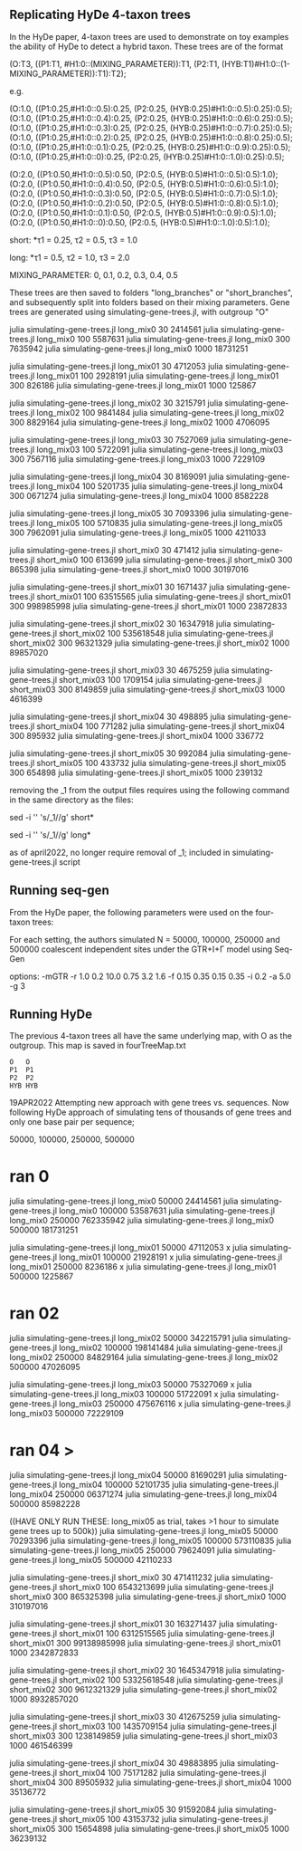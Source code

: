 ## Replicating HyDe 4-taxon trees

In the HyDe paper, 4-taxon trees are used to demonstrate on toy examples the ability of HyDe to detect a hybrid taxon. 
These trees are of the format

(O:T3, ((P1:T1, #H1:0::(MIXING_PARAMETER)):T1, (P2:T1, (HYB:T1)#H1:0::(1-MIXING_PARAMETER)):T1):T2);

e.g. 

(O:1.0, ((P1:0.25,#H1:0::0.5):0.25, (P2:0.25, (HYB:0.25)#H1:0::0.5):0.25):0.5);
(O:1.0, ((P1:0.25,#H1:0::0.4):0.25, (P2:0.25, (HYB:0.25)#H1:0::0.6):0.25):0.5);
(O:1.0, ((P1:0.25,#H1:0::0.3):0.25, (P2:0.25, (HYB:0.25)#H1:0::0.7):0.25):0.5);
(O:1.0, ((P1:0.25,#H1:0::0.2):0.25, (P2:0.25, (HYB:0.25)#H1:0::0.8):0.25):0.5);
(O:1.0, ((P1:0.25,#H1:0::0.1):0.25, (P2:0.25, (HYB:0.25)#H1:0::0.9):0.25):0.5);
(O:1.0, ((P1:0.25,#H1:0::0):0.25, (P2:0.25, (HYB:0.25)#H1:0::1.0):0.25):0.5);

(O:2.0, ((P1:0.50,#H1:0::0.5):0.50, (P2:0.5, (HYB:0.5)#H1:0::0.5):0.5):1.0);
(O:2.0, ((P1:0.50,#H1:0::0.4):0.50, (P2:0.5, (HYB:0.5)#H1:0::0.6):0.5):1.0);
(O:2.0, ((P1:0.50,#H1:0::0.3):0.50, (P2:0.5, (HYB:0.5)#H1:0::0.7):0.5):1.0);
(O:2.0, ((P1:0.50,#H1:0::0.2):0.50, (P2:0.5, (HYB:0.5)#H1:0::0.8):0.5):1.0);
(O:2.0, ((P1:0.50,#H1:0::0.1):0.50, (P2:0.5, (HYB:0.5)#H1:0::0.9):0.5):1.0);
(O:2.0, ((P1:0.50,#H1:0::0):0.50, (P2:0.5, (HYB:0.5)#H1:0::1.0):0.5):1.0);

short:
*τ1 = 0.25, τ2 = 0.5, τ3 = 1.0

long:
*τ1 = 0.5, τ2 = 1.0, τ3 = 2.0

MIXING_PARAMETER: 0, 0.1, 0.2, 0.3, 0.4, 0.5

These trees are then saved to folders "long_branches" or "short_branches", and subsequently split into folders based on their mixing parameters. Gene trees are generated using simulating-gene-trees.jl, with outgroup "O"


julia simulating-gene-trees.jl long_mix0 30 2414561
julia simulating-gene-trees.jl long_mix0 100 5587631
julia simulating-gene-trees.jl long_mix0 300 7635942
julia simulating-gene-trees.jl long_mix0 1000 18731251

julia simulating-gene-trees.jl long_mix01 30 4712053
julia simulating-gene-trees.jl long_mix01 100 2928191
julia simulating-gene-trees.jl long_mix01 300 826186
julia simulating-gene-trees.jl long_mix01 1000 125867

julia simulating-gene-trees.jl long_mix02 30 3215791
julia simulating-gene-trees.jl long_mix02 100 9841484
julia simulating-gene-trees.jl long_mix02 300 8829164
julia simulating-gene-trees.jl long_mix02 1000 4706095

julia simulating-gene-trees.jl long_mix03 30 7527069
julia simulating-gene-trees.jl long_mix03 100 5722091
julia simulating-gene-trees.jl long_mix03 300 7567116
julia simulating-gene-trees.jl long_mix03 1000 7229109

julia simulating-gene-trees.jl long_mix04 30 8169091
julia simulating-gene-trees.jl long_mix04 100 5201735
julia simulating-gene-trees.jl long_mix04 300 0671274
julia simulating-gene-trees.jl long_mix04 1000 8582228

julia simulating-gene-trees.jl long_mix05 30 7093396
julia simulating-gene-trees.jl long_mix05 100 5710835
julia simulating-gene-trees.jl long_mix05 300 7962091
julia simulating-gene-trees.jl long_mix05 1000 4211033

julia simulating-gene-trees.jl short_mix0 30 471412
julia simulating-gene-trees.jl short_mix0 100 613699
julia simulating-gene-trees.jl short_mix0 300 865398
julia simulating-gene-trees.jl short_mix0 1000 30197016

julia simulating-gene-trees.jl short_mix01 30 1671437
julia simulating-gene-trees.jl short_mix01 100 63515565
julia simulating-gene-trees.jl short_mix01 300 998985998
julia simulating-gene-trees.jl short_mix01 1000 23872833

julia simulating-gene-trees.jl short_mix02 30 16347918
julia simulating-gene-trees.jl short_mix02 100 535618548
julia simulating-gene-trees.jl short_mix02 300 96321329
julia simulating-gene-trees.jl short_mix02 1000 89857020

julia simulating-gene-trees.jl short_mix03 30 4675259
julia simulating-gene-trees.jl short_mix03 100 1709154
julia simulating-gene-trees.jl short_mix03 300 8149859
julia simulating-gene-trees.jl short_mix03 1000 4616399

julia simulating-gene-trees.jl short_mix04 30 498895
julia simulating-gene-trees.jl short_mix04 100 771282
julia simulating-gene-trees.jl short_mix04 300 895932
julia simulating-gene-trees.jl short_mix04 1000 336772

julia simulating-gene-trees.jl short_mix05 30 992084
julia simulating-gene-trees.jl short_mix05 100 433732
julia simulating-gene-trees.jl short_mix05 300 654898
julia simulating-gene-trees.jl short_mix05 1000 239132



removing the _1 from the output files requires using the following command in the same directory as the files:

sed -i '' 's/_1//g' short*

sed -i '' 's/_1//g' long*

as of april2022, no longer require removal of _1; included in simulating-gene-trees.jl script


## Running seq-gen

From the HyDe paper, the following parameters were used on the four-taxon trees:

For each setting, the authors simulated N = 50000, 100000, 250000 and 500000 
coalescent independent sites under the GTR+I+Γ model using Seq-Gen

options: -mGTR -r 1.0 0.2 10.0 0.75 3.2 1.6 -f 0.15 0.35 0.15 0.35 -i 0.2 -a 5.0 -g 3

## Running HyDe 

The previous 4-taxon trees all have the same underlying map, with O as the outgroup.
This map is saved in fourTreeMap.txt

```
O   O
P1  P1
P2  P2
HYB HYB
```


19APR2022
Attempting new approach with gene trees vs. sequences. Now following HyDe approach of simulating tens of thousands of gene trees and only one base pair per sequence;

50000, 100000, 250000, 500000 

# ran 0
julia simulating-gene-trees.jl long_mix0 50000 24414561
julia simulating-gene-trees.jl long_mix0 100000 53587631
julia simulating-gene-trees.jl long_mix0 250000 762335942
julia simulating-gene-trees.jl long_mix0 500000 181731251

julia simulating-gene-trees.jl long_mix01 50000 47112053  x
julia simulating-gene-trees.jl long_mix01 100000 21928191  x
julia simulating-gene-trees.jl long_mix01 250000 8236186  x
julia simulating-gene-trees.jl long_mix01 500000 1225867 

# ran 02
julia simulating-gene-trees.jl long_mix02 50000 342215791
julia simulating-gene-trees.jl long_mix02 100000 198141484
julia simulating-gene-trees.jl long_mix02 250000 84829164
julia simulating-gene-trees.jl long_mix02 500000 47026095

julia simulating-gene-trees.jl long_mix03 50000 75327069  x
julia simulating-gene-trees.jl long_mix03 100000 51722091  x
julia simulating-gene-trees.jl long_mix03 250000 475676116  x
julia simulating-gene-trees.jl long_mix03 500000 72229109  

# ran 04 >
julia simulating-gene-trees.jl long_mix04 50000 81690291
julia simulating-gene-trees.jl long_mix04 100000 52101735
julia simulating-gene-trees.jl long_mix04 250000 06371274
julia simulating-gene-trees.jl long_mix04 500000 85982228

((HAVE ONLY RUN THESE: long_mix05 as trial, takes >1 hour to simulate gene trees up to 500k))
julia simulating-gene-trees.jl long_mix05 50000 70293396
julia simulating-gene-trees.jl long_mix05 100000 573110835
julia simulating-gene-trees.jl long_mix05 250000 79624091
julia simulating-gene-trees.jl long_mix05 500000 42110233

julia simulating-gene-trees.jl short_mix0 30 471411232
julia simulating-gene-trees.jl short_mix0 100 6543213699
julia simulating-gene-trees.jl short_mix0 300 865325398
julia simulating-gene-trees.jl short_mix0 1000 310197016

julia simulating-gene-trees.jl short_mix01 30 163271437
julia simulating-gene-trees.jl short_mix01 100 6312515565
julia simulating-gene-trees.jl short_mix01 300 99138985998
julia simulating-gene-trees.jl short_mix01 1000 2342872833

julia simulating-gene-trees.jl short_mix02 30 1645347918
julia simulating-gene-trees.jl short_mix02 100 53325618548
julia simulating-gene-trees.jl short_mix02 300 9612321329
julia simulating-gene-trees.jl short_mix02 1000 8932857020

julia simulating-gene-trees.jl short_mix03 30 412675259
julia simulating-gene-trees.jl short_mix03 100 1435709154
julia simulating-gene-trees.jl short_mix03 300 1238149859
julia simulating-gene-trees.jl short_mix03 1000 461546399

julia simulating-gene-trees.jl short_mix04 30 49883895
julia simulating-gene-trees.jl short_mix04 100 75171282
julia simulating-gene-trees.jl short_mix04 300 89505932
julia simulating-gene-trees.jl short_mix04 1000 35136772

julia simulating-gene-trees.jl short_mix05 30 91592084
julia simulating-gene-trees.jl short_mix05 100 43153732
julia simulating-gene-trees.jl short_mix05 300 15654898
julia simulating-gene-trees.jl short_mix05 1000 36239132
